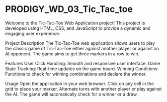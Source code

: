 # PRODIGY_WD_03_Tic_Tac_toe
Welcome to the Tic-Tac-Toe Web Application project! This project is developed using HTML, CSS, and JavaScript to provide a dynamic and engaging user experience.

Project Description
The Tic-Tac-Toe web application allows users to play the classic game of Tic-Tac-Toe either against another player or against an AI opponent. The game aims to get three markers in a row to win.

Features
User Click Handling: Smooth and responsive user interface.
Game State Tracking: Real-time updates on the game board.
Winning Conditions: Functions to check for winning combinations and declare the winner.

Usage
Open the application in your web browser.
Click on any cell in the grid to place your marker.
Alternate turns with another player or play against the AI.
The game will automatically check for a winner or a draw.
